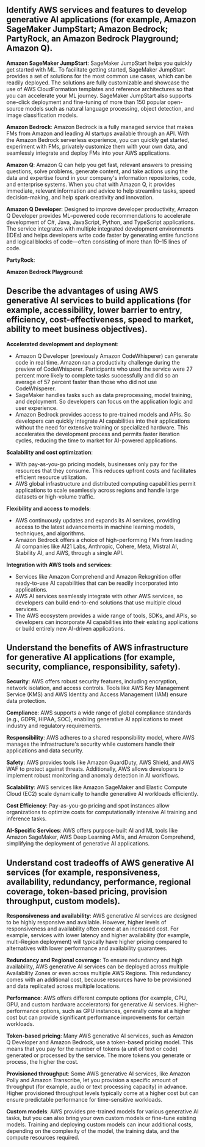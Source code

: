 ## Identify AWS services and features to develop generative AI applications (for example, Amazon SageMaker JumpStart; Amazon Bedrock; PartyRock, an Amazon Bedrock Playground; Amazon Q).
**Amazon SageMaker JumpStart**: SageMaker JumpStart helps you quickly get started with ML. To facilitate getting started, SageMaker JumpStart provides a set of solutions for the most common use cases, which can be readily deployed. The solutions are fully customizable and showcase the use of AWS CloudFormation templates and reference architectures so that you can accelerate your ML journey. SageMaker JumpStart also supports one-click deployment and fine-tuning of more than 150 popular open-source models such as natural language processing, object detection, and image classification models.

**Amazon Bedrock**: Amazon Bedrock is a fully managed service that makes FMs from Amazon and leading AI startups available through an API. With the Amazon Bedrock serverless experience, you can quickly get started, experiment with FMs, privately customize them with your own data, and seamlessly integrate and deploy FMs into your AWS applications.

**Amazon Q**: Amazon Q can help you get fast, relevant answers to pressing questions, solve problems, generate content, and take actions using the data and expertise found in your company's information repositories, code, and enterprise systems. When you chat with Amazon Q, it provides immediate, relevant information and advice to help streamline tasks, speed decision-making, and help spark creativity and innovation.

**Amazon Q Developer**: Designed to improve developer productivity, Amazon Q Developer provides ML–powered code recommendations to accelerate development of C#, Java, JavaScript, Python, and TypeScript applications. The service integrates with multiple integrated development environments (IDEs) and helps developers write code faster by generating entire functions and logical blocks of code—often consisting of more than 10–15 lines of code.

**PartyRock**:

**Amazon Bedrock Playground**:

## Describe the advantages of using AWS generative AI services to build applications (for example, accessibility, lower barrier to entry, efficiency, cost-effectiveness, speed to market, ability to meet business objectives).
**Accelerated development and deployment**:
- Amazon Q Developer (previously Amazon CodeWhisperer) can generate code in real time. Amazon ran a productivity challenge during the preview of CodeWhisperer. Participants who used the service were 27 percent more likely to complete tasks successfully and did so an average of 57 percent faster than those who did not use CodeWhisperer.
- SageMaker handles tasks such as data preprocessing, model training, and deployment. So developers can focus on the application logic and user experience.
- Amazon Bedrock provides access to pre-trained models and APIs. So developers can quickly integrate AI capabilities into their applications without the need for extensive training or specialized hardware. This accelerates the development process and permits faster iteration cycles, reducing the time to market for AI-powered applications.

**Scalability and cost optimization**:
- With pay-as-you-go pricing models, businesses only pay for the resources that they consume. This reduces upfront costs and facilitates efficient resource utilization.
- AWS global infrastructure and distributed computing capabilities permit applications to scale seamlessly across regions and handle large datasets or high-volume traffic.

**Flexibility and access to models**:
- AWS continuously updates and expands its AI services, providing access to the latest advancements in machine learning models, techniques, and algorithms.
- Amazon Bedrock offers a choice of high-performing FMs from leading AI companies like AI21 Labs, Anthropic, Cohere, Meta, Mistral AI, Stability AI, and AWS, through a single API.

**Integration with AWS tools and services**:
- Services like Amazon Comprehend and Amazon Rekognition offer ready-to-use AI capabilities that can be readily incorporated into applications.
- AWS AI services seamlessly integrate with other AWS services, so developers can build end-to-end solutions that use multiple cloud services.
- The AWS ecosystem provides a wide range of tools, SDKs, and APIs, so developers can incorporate AI capabilities into their existing applications or build entirely new AI-driven applications.

## Understand the benefits of AWS infrastructure for generative AI applications (for example, security, compliance, responsibility, safety).
**Security**: AWS offers robust security features, including encryption, network isolation, and access controls. Tools like AWS Key Management Service (KMS) and AWS Identity and Access Management (IAM) ensure data protection.

**Compliance**: AWS supports a wide range of global compliance standards (e.g., GDPR, HIPAA, SOC), enabling generative AI applications to meet industry and regulatory requirements.

**Responsibility**: AWS adheres to a shared responsibility model, where AWS manages the infrastructure's security while customers handle their applications and data security.

**Safety**: AWS provides tools like Amazon GuardDuty, AWS Shield, and AWS WAF to protect against threats. Additionally, AWS allows developers to implement robust monitoring and anomaly detection in AI workflows.

**Scalability**: AWS services like Amazon SageMaker and Elastic Compute Cloud (EC2) scale dynamically to handle generative AI workloads efficiently.

**Cost Efficiency**: Pay-as-you-go pricing and spot instances allow organizations to optimize costs for computationally intensive AI training and inference tasks.

**AI-Specific Services**: AWS offers purpose-built AI and ML tools like Amazon SageMaker, AWS Deep Learning AMIs, and Amazon Comprehend, simplifying the deployment of generative AI applications.

## Understand cost tradeoffs of AWS generative AI services (for example, responsiveness, availability, redundancy, performance, regional coverage, token-based pricing, provision throughput, custom models).
**Responsiveness and availability**: AWS generative AI services are designed to be highly responsive and available. However, higher levels of responsiveness and availability often come at an increased cost. For example, services with lower latency and higher availability (for example, multi-Region deployment) will typically have higher pricing compared to alternatives with lower performance and availability guarantees.

**Redundancy and Regional coverage**: To ensure redundancy and high availability, AWS generative AI services can be deployed across multiple Availability Zones or even across multiple AWS Regions. This redundancy comes with an additional cost, because resources have to be provisioned and data replicated across multiple locations.

**Performance**: AWS offers different compute options (for example, CPU, GPU, and custom hardware accelerators) for generative AI services. Higher-performance options, such as GPU instances, generally come at a higher cost but can provide significant performance improvements for certain workloads.

**Token-based pricing**: Many AWS generative AI services, such as Amazon Q Developer and Amazon Bedrock, use a token-based pricing model. This means that you pay for the number of tokens (a unit of text or code) generated or processed by the service. The more tokens you generate or process, the higher the cost.

**Provisioned throughput**: Some AWS generative AI services, like Amazon Polly and Amazon Transcribe, let you provision a specific amount of throughput (for example, audio or text processing capacity) in advance. Higher provisioned throughput levels typically come at a higher cost but can ensure predictable performance for time-sensitive workloads.

**Custom models**: AWS provides pre-trained models for various generative AI tasks, but you can also bring your own custom models or fine-tune existing models. Training and deploying custom models can incur additional costs, depending on the complexity of the model, the training data, and the compute resources required.
